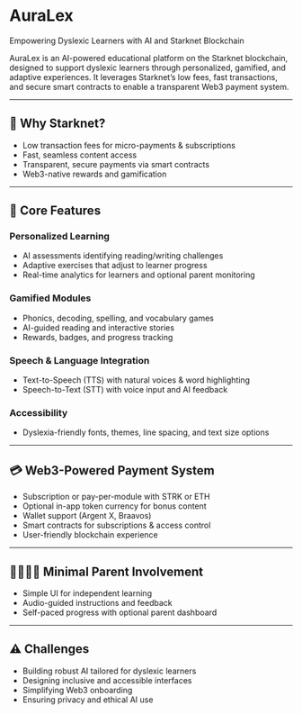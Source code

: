 # AuraLex  
Empowering Dyslexic Learners with AI and Starknet Blockchain

AuraLex is an AI-powered educational platform on the Starknet blockchain, designed to support dyslexic learners through personalized, gamified, and adaptive experiences. It leverages Starknet’s low fees, fast transactions, and secure smart contracts to enable a transparent Web3 payment system.

---

## 🚀 Why Starknet?  
- Low transaction fees for micro-payments & subscriptions  
- Fast, seamless content access  
- Transparent, secure payments via smart contracts  
- Web3-native rewards and gamification  

---

## 🧠 Core Features  

### Personalized Learning  
- AI assessments identifying reading/writing challenges  
- Adaptive exercises that adjust to learner progress  
- Real-time analytics for learners and optional parent monitoring  

### Gamified Modules  
- Phonics, decoding, spelling, and vocabulary games  
- AI-guided reading and interactive stories  
- Rewards, badges, and progress tracking  

### Speech & Language Integration  
- Text-to-Speech (TTS) with natural voices & word highlighting  
- Speech-to-Text (STT) with voice input and AI feedback  

### Accessibility  
- Dyslexia-friendly fonts, themes, line spacing, and text size options  

---

## 💳 Web3-Powered Payment System  
- Subscription or pay-per-module with STRK or ETH  
- Optional in-app token currency for bonus content  
- Wallet support (Argent X, Braavos)  
- Smart contracts for subscriptions & access control  
- User-friendly blockchain experience  

---

## 👨‍👩‍👧‍👦 Minimal Parent Involvement  
- Simple UI for independent learning  
- Audio-guided instructions and feedback  
- Self-paced progress with optional parent dashboard  

---

## ⚠️ Challenges  
- Building robust AI tailored for dyslexic learners  
- Designing inclusive and accessible interfaces  
- Simplifying Web3 onboarding  
- Ensuring privacy and ethical AI use  
